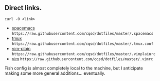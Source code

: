 ## Direct links.

`curl -O <link>`

* [spacemacs](https://raw.githubusercontent.com/cqsd/dotfiles/master/.spacemacs) `https://raw.githubusercontent.com/cqsd/dotfiles/master/.spacemacs`
* [tmux](https://raw.githubusercontent.com/cqsd/dotfiles/master/.tmux.conf) `https://raw.githubusercontent.com/cqsd/dotfiles/master/.tmux.conf`
* [vim-plain](https://raw.githubusercontent.com/cqsd/dotfiles/master/.vimplainrc) `https://raw.githubusercontent.com/cqsd/dotfiles/master/.vimplainrc`
* [vim](https://raw.githubusercontent.com/cqsd/dotfiles/master/.vimrc) `https://raw.githubusercontent.com/cqsd/dotfiles/master/.vimrc`

Fish config is almost completely local to the machine, but I anticipate making some
more general additions... eventually.
